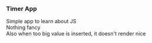 ### Timer App

Simple app to learn about JS \
Nothing fancy \
Also when too big value is inserted, it doesn't render nice
